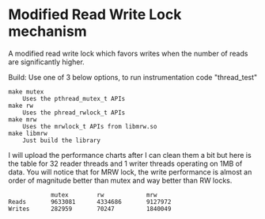 # Modified Read Write Lock mechanism

A modified read write lock which favors writes when the number of reads are significantly higher.

Build:
Use one of 3 below options, to run instrumentation code "thread_test"

	make mutex
		Uses the pthread_mutex_t APIs
	make rw
		Uses the phread_rwlock_t APIs
	make mrw
		Uses the mrwlock_t APIs from libmrw.so
	make libmrw
		Just build the library
    
I will upload the performance charts after I can clean them a bit but here is the table for 32 reader threads and 1 writer threads operating on 1MB of data. You will notice that for MRW lock, the write performance is almost an order of magnitude better than mutex and way better than RW locks.

                mutex        rw            mrw
    Reads       9633081      4334686       9127972
    Writes      282959       70247         1840049
